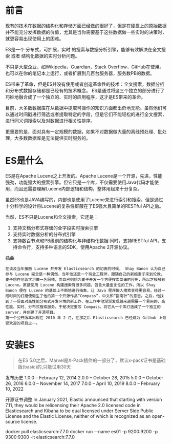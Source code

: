 # 前言

现有的技术在数据的结构化和存储方面已经做的很好了，但是在硬盘上的原始数据并不能充分发挥数据的价值，尤其是当你需要基于这些数据做一些实时的决策时，就更容易出现使用上的困难。

ES是一个 分布式，可扩展，实时 的搜索与数据分析引擎，能够有效解决在全文搜索 或者 结构化数据的实时分析问题。

不只是大型企业，如Wikipedia，Guardian，Stack Overflow，GitHub在使用。
也可以在你的笔记本上运行，或者扩展到几百台服务器，服务数PB的数据。

ES带来了革命，但是ES并没有使用或者创造革命性的技术：全文搜索，数据分析和分布式数据存储都是已经有的技术概念。
ES是通过将这三个独立的部分进行了巧妙地融合成了一个独立的、实时的应用程序，这才是ES带来的革命。

目前，大多数数据库在从数据中提取可操作的知识方面都出奇地无能。虽然他们可以通过时间戳进行筛选或者提取特定的字段，但是它们不能轻松的进行全文搜索，进行同义词搜索以及对数据进行相关性排序。

更重要的是，面对具有一定规模的数据，如果不对数据做大量的离线预处理、批处理，大多数数据库是无法提供实时服务的。

# ES是什么

ES是在Apache Lucene之上开发的。Apache Lucene是一个开源，先进，性能强劲，功能强大的搜索引擎。但它只是一个库，不仅需要使用Java代码才能使用，而且还需要理解Lucene内部逻辑和结构，整体用起来十分复杂。

虽然ES也是JAVA编写的，内部也是使用了Lucene来进行索引和搜索，但是通过十分科学的设计将Lucene的复杂性屏蔽在了ES强大且简单的RESTful API之后。

当然，ES不只是Lucene和全文搜索，它还是：
1. 支持文档分布式存储的全字段实时搜索引擎
2. 支持实时数据分析的分布式引擎
3. 支持数百节点和PB级别的结构化与非结构化数据
同时，支持RESTful API，支持命令行，支持多种语言的SDK，使用Apache 2开源协议。

插曲
```
在谈及当年接触 Lucene 并开发 Elasticsearch 的初衷的时候， Shay Banon 认为自己参与 Lucene 完全是一种偶然，当年他还是一个待业工程师，跟随自己的新婚妻子来到伦敦，妻子想在伦敦学习做一名厨师，而自己则想为妻子开发一个方便搜索菜谱的应用，所以才接触到 Lucene。直接使用 Lucene 构建搜索有很多问题，包含大量重复性的工作，所以 Shay Banon 便在 Lucene 的基础上不断地进行抽象，让 Java 程序嵌入搜索变得更容易，经过一段时间的打磨便诞生了他的第一个开源作品“Compass”，中文即“指南针”的意思。之后，他找到了一份面对高性能分布式开发环境的新工作，在工作中他渐渐发现越来越需要一个易用的、高性能、实时、分布式搜索服务，于是决定重写 Compass，将它从一个库打造成了一个独立的 server，并创建了开源项目。
第一个公开版本出现在 2010 年 2 月，在那之后 Elasticsearch 已经成为 Github 上最受欢迎的项目之一。
```

# 安装ES

> 在ES 5.0之后，Marvel是X-Pack插件的一部分了，默认x-pack证书是基础版(basic)的,只能试用30天

发布历史
1.0.0 – February 12, 2014
2.0.0 – October 28, 2015
5.0.0 – October 26, 2016
6.0.0 – November 14, 2017
7.0.0 – April 10, 2019
8.0.0 – February 10, 2022

开源证书调整
In January 2021, Elastic announced that starting with version 7.11, they would be relicensing their Apache 2.0 licensed code in Elasticsearch and Kibana to be dual licensed under Server Side Public License and the Elastic License, neither of which is recognized as an open-source license.


docker pull elasticsearch:7.7.0
docker run --name es01  -p 9200:9200 -p 9300:9300 -it elasticsearch:7.7.0
